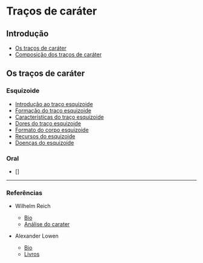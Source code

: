# Traços de caráter

## Introdução
* [Os traços de caráter](./Introdução/os-traços-de-caráter.md)
* [Composição dos traços de caráter](./Introdução/composição-dos-traços-de-caráter.md)

## Os traços de caráter

### Esquizoide
* [Introdução ao traço esquizoide](./Traços/Esquizoide/introdução.md)
* [Formação do traço esquizoide](./Traços/Esquizoide/formação.md)
* [Características do traço esquizoide](./Traços/Esquizoide/características.md)
* [Dores do traço esquizoide](./Traços/Esquizoide/dores.md)
* [Formato do corpo esquizoide](./Traços/Esquizoide/formato-do-corpo.md)
* [Recursos do esquizoide](./Traços/Esquizoide/recursos.md)
* [Doenças do esquizoide](./Traços/Esquizoide/doencas.md)

### Oral
* []
---

### Referências

* Wilhelm Reich
  * [Bio](https://pt.wikipedia.org/wiki/Wilhelm_Reich)
  * [Análise do carater](https://pt.wikipedia.org/wiki/An%C3%A1lise_do_Car%C3%A1ter)

* Alexander Lowen
  * [Bio](https://pt.wikipedia.org/wiki/Alexander_Lowen)
  * [Livros](https://www.amazon.com.br/Livros-Alexander-Lowen/s?rh=n%3A6740748011%2Cp_27%3AAlexander+Lowen)

